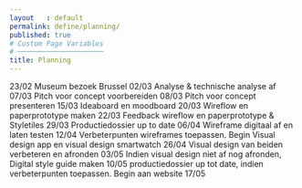 ```yaml
---
layout   : default
permalink: define/planning/
published: true
# Custom Page Variables
# ─────────────────────
title: Planning
---
```

23/02 Museum bezoek Brussel
02/03 Analyse & technische analyse af
07/03 Pitch voor concept voorbereiden
08/03 Pitch voor concept presenteren
15/03 Ideaboard en moodboard
20/03 Wireflow en paperprototype maken
22/03 Feedback wireflow en paperprototype & Styletiles
29/03 Productiedossier up to date
06/04 Wireframe digitaal af en laten testen 
12/04 Verbeterpunten wireframes toepassen. Begin Visual design app en visual design smartwatch
26/04 Visual design van beiden verbeteren en afronden
03/05 Indien visual design niet af nog afronden, Digital style guide maken
10/05 productiedossier up tot date, indien verbeterpunten toepassen. Begin aan website
17/05 
